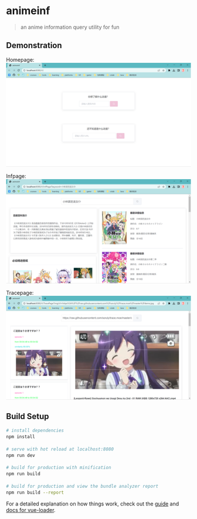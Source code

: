 # animeinf

> an anime information query utility for fun

## Demonstration

Homepage:
![img_1.png](img_1.png)

Infpage:
![img_2.png](img_2.png)

Tracepage:
![img_3.png](img_3.png)
## Build Setup

``` bash
# install dependencies
npm install

# serve with hot reload at localhost:8080
npm run dev

# build for production with minification
npm run build

# build for production and view the bundle analyzer report
npm run build --report
```

For a detailed explanation on how things work, check out the [guide](http://vuejs-templates.github.io/webpack/) and [docs for vue-loader](http://vuejs.github.io/vue-loader).
